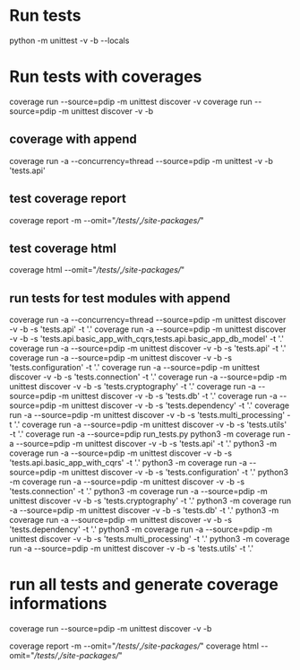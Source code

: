 # Run tests
python -m unittest -v -b --locals  

# Run tests with coverages

coverage run --source=pdip -m unittest discover -v
coverage run --source=pdip -m unittest discover -v -b 

## coverage with append
coverage run -a  --concurrency=thread --source=pdip -m unittest -v -b 'tests.api'

## test coverage report
coverage report -m --omit="*/tests/*,*/site-packages/*"

## test coverage html
coverage html  --omit="*/tests/*,*/site-packages/*"

## run tests for test modules with append
coverage run -a --concurrency=thread --source=pdip -m unittest discover -v -b -s 'tests.api' -t '.'
coverage run -a --source=pdip -m unittest discover -v -b -s 'tests.api.basic_app_with_cqrs,tests.api.basic_app_db_model' -t '.'
coverage run -a --source=pdip -m unittest discover -v -b -s 'tests.api'  -t '.'
coverage run -a --source=pdip -m unittest discover -v -b -s 'tests.configuration' -t '.'
coverage run -a --source=pdip -m unittest discover -v -b -s 'tests.connection' -t '.'
coverage run -a --source=pdip -m unittest discover -v -b -s 'tests.cryptography' -t '.'
coverage run -a --source=pdip -m unittest discover -v -b -s 'tests.db' -t '.'
coverage run -a --source=pdip -m unittest discover -v -b -s 'tests.dependency' -t '.'
coverage run -a --source=pdip -m unittest discover -v -b -s 'tests.multi_processing' -t '.'
coverage run -a --source=pdip -m unittest discover -v -b -s 'tests.utils' -t '.'
coverage run -a --source=pdip run_tests.py
python3 -m coverage run -a --source=pdip -m unittest discover -v -b -s 'tests.api' -t '.'
python3 -m coverage run -a --source=pdip -m unittest discover -v -b -s 'tests.api.basic_app_with_cqrs' -t '.'
python3 -m coverage run -a --source=pdip -m unittest discover -v -b -s 'tests.configuration' -t '.'
python3 -m coverage run -a --source=pdip -m unittest discover -v -b -s 'tests.connection' -t '.'
python3 -m coverage run -a --source=pdip -m unittest discover -v -b -s 'tests.cryptography' -t '.'
python3 -m coverage run -a --source=pdip -m unittest discover -v -b -s 'tests.db' -t '.'
python3 -m coverage run -a --source=pdip -m unittest discover -v -b -s 'tests.dependency' -t '.'
python3 -m coverage run -a --source=pdip -m unittest discover -v -b -s 'tests.multi_processing' -t '.'
python3 -m coverage run -a --source=pdip -m unittest discover -v -b -s 'tests.utils' -t '.'

# run all tests and generate coverage informations
coverage run --source=pdip -m unittest discover -v -b 
<!-- coverage run -a --source=pdip -m unittest discover -v -b -s 'tests.multi_processing' -t '.' -->
coverage report -m --omit="*/tests/*,*/site-packages/*"
coverage html  --omit="*/tests/*,*/site-packages/*"
